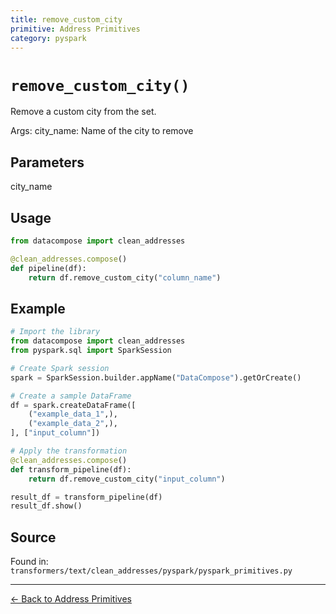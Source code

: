 ```yaml
---
title: remove_custom_city
primitive: Address Primitives
category: pyspark
---
```


# `remove_custom_city()`

Remove a custom city from the set.

Args:
    city_name: Name of the city to remove

## Parameters

city_name

## Usage

```python
from datacompose import clean_addresses

@clean_addresses.compose()
def pipeline(df):
    return df.remove_custom_city("column_name")
```

## Example

```python
# Import the library
from datacompose import clean_addresses
from pyspark.sql import SparkSession

# Create Spark session
spark = SparkSession.builder.appName("DataCompose").getOrCreate()

# Create a sample DataFrame
df = spark.createDataFrame([
    ("example_data_1",),
    ("example_data_2",),
], ["input_column"])

# Apply the transformation
@clean_addresses.compose()
def transform_pipeline(df):
    return df.remove_custom_city("input_column")

result_df = transform_pipeline(df)
result_df.show()
```

## Source

Found in: `transformers/text/clean_addresses/pyspark/pyspark_primitives.py`

---
[← Back to Address Primitives](/primitives/addresses)

